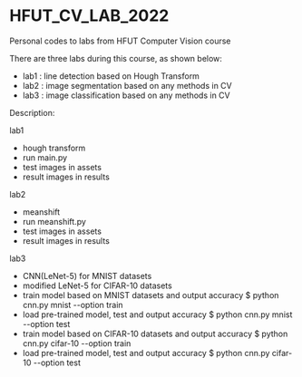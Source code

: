 # HFUT_CV_LAB_2022
Personal codes to labs from HFUT Computer Vision course

There are three labs during this course, as shown below:
- lab1 : line detection based on Hough Transform
- lab2 : image segmentation based on any methods in CV
- lab3 : image classification based on any methods in CV

Description:

lab1
- hough transform
- run main.py
- test images in assets
- result images in results

lab2
- meanshift
- run meanshift.py
- test images in assets
- result images in results

lab3
- CNN(LeNet-5) for MNIST datasets
- modified LeNet-5 for CIFAR-10 datasets
- train model based on MNIST datasets and output accuracy
$ python cnn.py mnist --option train
- load pre-trained model, test and output accuracy
$ python cnn.py mnist --option test
- train model based on CIFAR-10 datasets and output accuracy
$ python cnn.py cifar-10 --option train
- load pre-trained model, test and output accuracy
$ python cnn.py cifar-10 --option test
